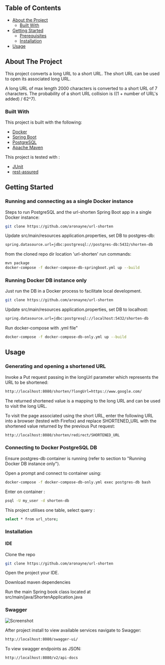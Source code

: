 
## Table of Contents

* [About the Project](#about-the-project)
  * [Built With](#built-with)
* [Getting Started](#getting-started)
  * [Prerequisites](#prerequisites)
  * [Installation](#installation)
* [Usage](#usage)

## About The Project

This project converts a long URL to a short URL. The short URL can be used to open its associated long URL.


A long URL of max length 2000 characters is converted to a short URL of 7 characters. The probability of a short URL collision is ((1 + number of URL's added) / 62^7).

### Built With

This project is built with the following:

* [Docker](https://www.docker.com/)
* [Spring Boot](https://spring.io/projects/spring-boot)
* [PostgreSQL](https://www.postgresql.org/)
* [Apache Maven](https://maven.apache.org/)

This project is tested with :

* [JUnit](https://junit.org/junit4/)
* [rest-assured](http://rest-assured.io/)
  
## Getting Started

### Running and connecting as a single Docker instance

Steps to run PostgreSQL and the url-shorten Spring Boot app in a single Docker instance:

```sh
git clone https://github.com/aronayne/url-shorten
```

Update src/main/resources application.properties, set DB to postgres-db: 
```sh
spring.datasource.url=jdbc:postgresql://postgres-db:5432/shorten-db
```

from the cloned repo dir location 'url-shorten' run commands:
```sh
mvn package
docker-compose -f docker-compose-db-springboot.yml up --build
```

### Running Docker DB instance only 

Just run the DB in a Docker process to facilitate local development.

```sh
git clone https://github.com/aronayne/url-shorten
```

Update src/main/resources application.properties, set DB to localhost: 
```sh
spring.datasource.url=jdbc:postgresql://localhost:5432/shorten-db
```

Run docker-compose with .yml file"
```sh
docker-compose -f docker-compose-db-only.yml up --build
```

## Usage

### Generating and opening a shortened URL

Invoke a Put request passing in the longUrl parameter which represents the URL to be shortened:

```sh
http://localhost:8080/shorten/?longUrl=https://www.google.com/
```

The returned shortened value is a mapping to the long URL and can be used to visit the long URL.

To visit the page associated using the short URL, enter the following URL into a browser (tested with Firefox) and replace SHORTENED_URL with the shortened value returned by the previous Put request:

```sh
http://localhost:8080/shorten/redirect/SHORTENED_URL
```

### Connecting to Docker PostgreSQL DB

Ensure postgres-db container is running (refer to section to "Running Docker DB instance only"). 

Open a prompt and connect to container using: 
```sh
docker-compose -f docker-compose-db-only.yml exec postgres-db bash
```

Enter on container :

```sh
psql -U my_user -d shorten-db
```

This project utilises one table, select query : 
```sh
select * from url_store;
```

### Installation

#### IDE

Clone the repo
```sh
git clone https://github.com/aronayne/url-shorten
```

Open the project your IDE.

Download maven dependencies

Run the main Spring book class located at src/main/java/ShortenApplication.java

### Swagger

![Screenshot](https://raw.githubusercontent.com/aronayne/public/6f826b65fc5c8aa317aa3e60934262298ead963e/Screenshot%202020-09-03%20at%2013.07.36.png)

After project install to view available services navigate to Swagger: 
```sh
http://localhost:8080/swagger-ui/ 
```

To view swagger endpoints as JSON: 
```sh
http://localhost:8080/v2/api-docs
```






